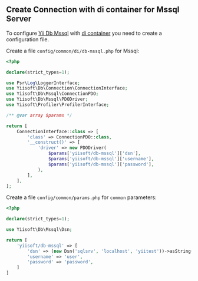 ## Create Connection with di container for Mssql Server

To configure [Yii Db Mssql](https://github.com/yiisoft/db-mssql) with [di container](https://github.com/yiisoft/di) you need to create a configuration file.

Create a file `config/common/di/db-mssql.php` for Mssql:

```php
<?php

declare(strict_types=1);

use Psr\Log\LoggerInterface;
use Yiisoft\Db\Connection\ConnectionInterface;
use Yiisoft\Db\Mssql\ConnectionPDO;
use Yiisoft\Db\Mssql\PDODriver;
use Yiisoft\Profiler\ProfilerInterface;

/** @var array $params */

return [
    ConnectionInterface::class => [
        'class' => ConnectionPDO::class,
        '__construct()' => [
            'driver' => new PDODriver(
                $params['yiisoft/db-mssql']['dsn'],
                $params['yiisoft/db-mssql']['username'],
                $params['yiisoft/db-mssql']['password'],
            ),
        ],
    ],
];
```

Create a file `config/common/params.php` for `common` parameters:

```php
<?php

declare(strict_types=1);

use Yiisoft\Db\Mssql\Dsn;

return [
    'yiisoft/db-mssql' => [
        'dsn' => (new Dsn('sqlsrv', 'localhost', 'yiitest'))->asString(),
        'username' => 'user',
        'password' => 'password',
    ]
]
```

